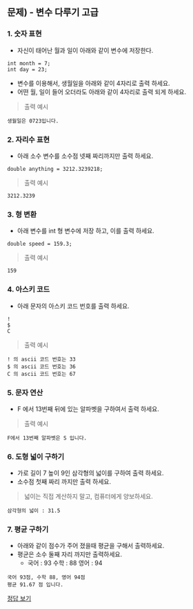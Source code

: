 ## 문제) - 변수 다루기 고급

### 1. 숫자 표현
* 자신이 태어난 월과 일이 아래와 같이 변수에 저장한다. 

```
int month = 7;
int day = 23;
```
* 변수를 이용해서, 생월일을 아래와 같이 4자리로 출력 하세요. 
* 어떤 월, 일이 들어 오더라도 아래와 같이 4자리로 출력 되게 하세요.

> 출력 예시 

```
생월일은 0723입니다.
```

### 2. 자리수 표현

* 아래 소수 변수를 소수점 넷째 짜리까지만 출력 하세요. 

`double anything = 3212.3239218;`

> 출력 예시 

```
3212.3239
```

### 3. 형 변환
* 아래 변수를 int 형 변수에 저장 하고, 이를 출력 하세요. 

`double speed = 159.3;`

> 출력 예시 

```
159
```

### 4. 아스키 코드
* 아래 문자의 아스키 코드 번호를 출력 하세요. 

```
! 
$ 
C
```

> 출력 예시 

```
! 의 ascii 코드 번호는 33
$ 의 ascii 코드 번호는 36
C 의 ascii 코드 번호는 67
```

### 5. 문자 연산

* F 에서 13번째 뒤에 있는 알파벳을 구하여서 출력 하세요. 

> 출력 예시 

```
F에서 13번째 알파벳은 S 입니다.
```

### 6. 도형 넓이 구하기 
* 가로 길이 7 높이 9인 삼각형의 넓이를 구하여 출력 하세요.
* 소수점 첫째 짜리 까지만 출력 하세요. 
> 넓이는 직접 계산하지 말고, 컴퓨터에게 양보하세요.  

```
삼각형의 넓이 : 31.5
```

### 7. 평균 구하기
* 아래와 같이 점수가 주어 졌을때 평균을 구해서 출력하세요. 
* 평균은 소수 둘째 자리 까지만 출력하세요.
	* 국어 : 93 수학 : 88 영어 : 94 

```
국어 93점, 수학 88, 영어 94점
평균 91.67 점 입니다.
```


[정답 보기](test03.c)

